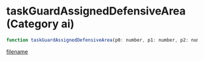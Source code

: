 # taskGuardAssignedDefensiveArea (Category ai)

```js
function taskGuardAssignedDefensiveArea(p0: number, p1: number, p2: number, p3: number, p4: number, p5: number, p6: number): void
```

[filename](taskGuardAssignedDefensiveArea_m.md ':include')